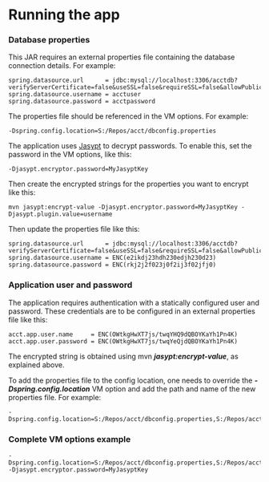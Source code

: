 # Running the app

### Database properties

This JAR requires an external properties file containing the database connection details. For example:
```
spring.datasource.url      = jdbc:mysql://localhost:3306/acctdb?verifyServerCertificate=false&useSSL=false&requireSSL=false&allowPublicKeyRetrieval=true&serverTimezone=UTC&useLegacyDatetimeCode=false
spring.datasource.username = acctuser
spring.datasource.password = acctpassword
```

The properties file should be referenced in the VM options. For example:
```
-Dspring.config.location=S:/Repos/acct/dbconfig.properties
```

The application uses [Jasypt](https://www.codejava.net/frameworks/spring-boot/spring-boot-password-encryption) to decrypt passwords. To enable this, set the password in the VM options, like this: 
```
-Djasypt.encryptor.password=MyJasyptKey
```

Then create the encrypted strings for the properties you want to encrypt like this:
```
mvn jasypt:encrypt-value -Djasypt.encryptor.password=MyJasyptKey -Djasypt.plugin.value=username
```

Then update the properties file like this:
```
spring.datasource.url      = jdbc:mysql://localhost:3306/acctdb?verifyServerCertificate=false&useSSL=false&requireSSL=false&allowPublicKeyRetrieval=true&serverTimezone=UTC&useLegacyDatetimeCode=false
spring.datasource.username = ENC(e2ikdj23hdh230edjh230d23)
spring.datasource.password = ENC(rkj2j2f023j0f2ij3f02jfj0)
```


### Application user and password
The application requires authentication with a statically configured user and password. These credentials are to be configured in an external properties file like this:
```
acct.app.user.name     = ENC(OWtkgHwXT7js/twqYHQ9dQBOYKaYh1Pn4K)
acct.app.user.password = ENC(OWtkgHwXT7js/twqYeQjdQBOYKaYh1Pn4K)
```

The encrypted string is obtained using mvn ***jasypt:encrypt-value***, as explained above.

To add the properties file to the config location, one needs to override the ***-Dspring.config.location*** VM option and add the path and name of the new properties file. For example:
```
-Dspring.config.location=S:/Repos/acct/dbconfig.properties,S:/Repos/acct/appuser.properties
```

### Complete VM options example
```
-Dspring.config.location=S:/Repos/acct/dbconfig.properties,S:/Repos/acct/appuser.properties -Djasypt.encryptor.password=MyJasyptKey
```